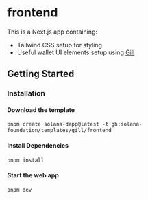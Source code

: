 # frontend

This is a Next.js app containing:

- Tailwind CSS setup for styling
- Useful wallet UI elements setup using [Gill](https://gill.site/)

## Getting Started

### Installation

#### Download the template

```shell
pnpm create solana-dapp@latest -t gh:solana-foundation/templates/gill/frontend
```

#### Install Dependencies

```shell
pnpm install
```

#### Start the web app

```shell
pnpm dev
```
